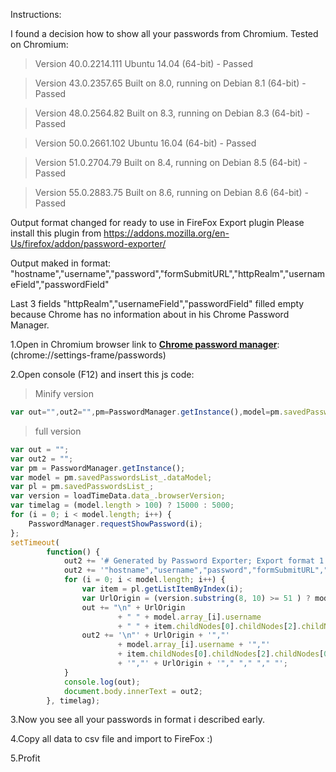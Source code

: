 Instructions:

I found a decision how to show all your passwords from Chromium. Tested on Chromium: 

> Version 40.0.2214.111 Ubuntu 14.04 (64-bit) -  Passed

> Version 43.0.2357.65 Built on 8.0, running on Debian 8.1 (64-bit) - Passed

> Version 48.0.2564.82 Built on 8.3, running on Debian 8.3 (64-bit) - Passed

> Version 50.0.2661.102 Ubuntu 16.04 (64-bit) - Passed

> Version 51.0.2704.79 Built on 8.4, running on Debian 8.5 (64-bit) - Passed

> Version 55.0.2883.75 Built on 8.6, running on Debian 8.6 (64-bit) - Passed

Output format changed for ready to use in FireFox Export plugin 
Please install this plugin from https://addons.mozilla.org/en-Us/firefox/addon/password-exporter/

Output maked in format: 
"hostname","username","password","formSubmitURL","httpRealm","usernameField","passwordField"

Last 3 fields "httpRealm","usernameField","passwordField" filled empty because Chrome has no information about in his Chrome Password Manager.


1.Open in Chromium browser link to **[Chrome password manager](chrome://settings-frame/passwords)**:  (chrome://settings-frame/passwords)

2.Open console (F12) and insert this js code:

> Minify version
```javascript
var out="",out2="",pm=PasswordManager.getInstance(),model=pm.savedPasswordsList_.dataModel,pl=pm.savedPasswordsList_,version=loadTimeData.data_.browserVersion,timelag=model.length>100?15e3:5e3;for(i=0;i<model.length;i++)PasswordManager.requestShowPassword(i);setTimeout(function(){for(out2+="# Generated by Password Exporter; Export format 1.1; Encrypted: false\n",out2+='"hostname","username","password","formSubmitURL","httpRealm","usernameField","passwordField"',i=0;i<model.length;i++){var e=pl.getListItemByIndex(i),o=version.substring(8,10)>=51?model.array_[i].url:model.array_[i].origin;out+="\n"+o+"	"+model.array_[i].username+"	"+e.childNodes[0].childNodes[2].childNodes[0].value,out2+='\n"'+o+'","'+model.array_[i].username+'","'+e.childNodes[0].childNodes[2].childNodes[0].value.replace(/"/g,'""')+'","'+o+'"," "," "," "'}console.log(out),document.body.innerText=out2},timelag);
```

> full version
```javascript
var out = "";
var out2 = "";
var pm = PasswordManager.getInstance();
var model = pm.savedPasswordsList_.dataModel;
var pl = pm.savedPasswordsList_;
var version = loadTimeData.data_.browserVersion;
var timelag = (model.length > 100) ? 15000 : 5000;
for (i = 0; i < model.length; i++) {
	PasswordManager.requestShowPassword(i);
};
setTimeout(
		function() {
			out2 += '# Generated by Password Exporter; Export format 1.1; Encrypted: false\n';
			out2 += '"hostname","username","password","formSubmitURL","httpRealm","usernameField","passwordField"';
			for (i = 0; i < model.length; i++) {
				var item = pl.getListItemByIndex(i);
				var UrlOrigin = (version.substring(8, 10) >= 51 ) ? model.array_[i].url : model.array_[i].origin;
				out += "\n" + UrlOrigin
						+ "	" + model.array_[i].username
						+ "	" + item.childNodes[0].childNodes[2].childNodes[0].value;
				out2 += '\n"' + UrlOrigin + '","'
						+ model.array_[i].username + '","'
						+ item.childNodes[0].childNodes[2].childNodes[0].value.replace(/"/g, '""')
						+ '","' + UrlOrigin + '"," "," "," "';
			}
			console.log(out);
			document.body.innerText = out2;
		}, timelag);
```

3.Now you see all your passwords in format i described early.

4.Copy all data to csv file and import to FireFox :)

5.Profit
